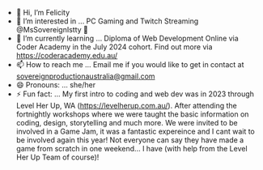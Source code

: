 - 👋 Hi, I’m Felicity
- 👀 I’m interested in ... PC Gaming and Twitch Streaming @MsSovereignIstty 🐨
- 🌱 I’m currently learning ... Diploma of Web Development Online via Coder Academy in the July 2024 cohort. Find out more via https://coderacademy.edu.au/
- 📫 How to reach me ... Email me if you would like to get in contact at sovereignproductionaustralia@gmail.com
- 😄 Pronouns: ... she/her
- ⚡ Fun fact: ... My first intro to coding and web dev was in 2023 through Level Her Up, WA (https://levelherup.com.au/). After attending the fortnightly workshops where we were taught the basic information on coding, design, storytelling and much more. We were invited to be involved in a Game Jam, it was a fantastic expereince and I cant wait to be involved again this year! Not everyone can say they have made a game from scratch in one weekend... I have (with help from the Level Her Up Team of course)!
<!---
Felicity2024/Felicity2024 is a ✨ special ✨ repository because its `README.md` (this file) appears on your GitHub profile.
You can click the Preview link to take a look at your changes.
--->
